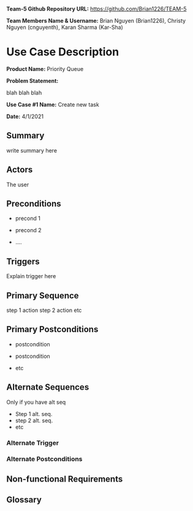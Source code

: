 **Team-5 Github Repository URL:** https://github.com/Brian1226/TEAM-5

**Team Members Name & Username:** Brian Nguyen (Brian1226), Christy Nguyen (cnguyenth), Karan Sharma (Kar-Sha)


# Use Case Description

**Product Name:** Priority Queue

**Problem Statement:**

blah blah blah


**Use Case #1 Name:** Create new task

**Date:** 4/1/2021

 

## Summary

write summary here

 

## Actors

The user


## Preconditions

* precond 1

* precond 2

* ….

 

## Triggers

Explain trigger here

 

## Primary Sequence

step 1 action
step 2 action
etc


## Primary Postconditions

* postcondition

* postcondition

* etc

 

## Alternate Sequences

Only if you have alt seq

* Step 1 alt. seq.
* step 2 alt. seq.
* etc

 

### Alternate Trigger

### Alternate Postconditions

 

## Non-functional Requirements

 

## Glossary

